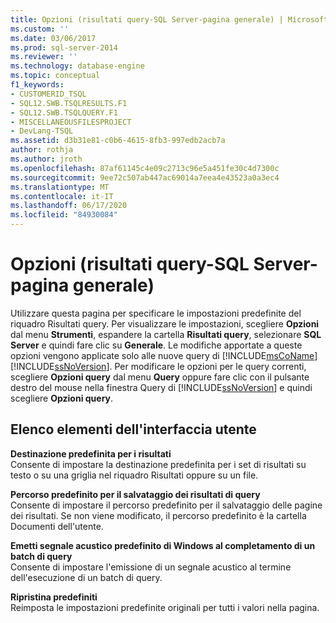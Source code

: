 ```yaml
---
title: Opzioni (risultati query-SQL Server-pagina generale) | Microsoft Docs
ms.custom: ''
ms.date: 03/06/2017
ms.prod: sql-server-2014
ms.reviewer: ''
ms.technology: database-engine
ms.topic: conceptual
f1_keywords:
- CUSTOMERID_TSQL
- SQL12.SWB.TSQLRESULTS.F1
- SQL12.SWB.TSQLQUERY.F1
- MISCELLANEOUSFILESPROJECT
- DevLang-TSQL
ms.assetid: d3b31e81-c0b6-4615-8fb3-997edb2acb7a
author: rothja
ms.author: jroth
ms.openlocfilehash: 87af61145c4e09c2713c96e5a451fe30c4d7300c
ms.sourcegitcommit: 9ee72c507ab447ac69014a7eea4e43523a0a3ec4
ms.translationtype: MT
ms.contentlocale: it-IT
ms.lasthandoff: 06/17/2020
ms.locfileid: "84930084"
---
```

# <a name="options-query-results-sql-server-general-page"></a>Opzioni (risultati query-SQL Server-pagina generale)
  Utilizzare questa pagina per specificare le impostazioni predefinite del riquadro Risultati query. Per visualizzare le impostazioni, scegliere **Opzioni** dal menu **Strumenti**, espandere la cartella **Risultati query**, selezionare **SQL Server** e quindi fare clic su **Generale**. Le modifiche apportate a queste opzioni vengono applicate solo alle nuove query di [!INCLUDE[msCoName](../includes/msconame-md.md)] [!INCLUDE[ssNoVersion](../includes/ssnoversion-md.md)]. Per modificare le opzioni per le query correnti, scegliere **Opzioni query** dal menu **Query** oppure fare clic con il pulsante destro del mouse nella finestra Query di [!INCLUDE[ssNoVersion](../includes/ssnoversion-md.md)] e quindi scegliere **Opzioni query**.  
  
## <a name="ui-element-list"></a>Elenco elementi dell'interfaccia utente  
 **Destinazione predefinita per i risultati**  
 Consente di impostare la destinazione predefinita per i set di risultati su testo o su una griglia nel riquadro Risultati oppure su un file.  
  
 **Percorso predefinito per il salvataggio dei risultati di query**  
 Consente di impostare il percorso predefinito per il salvataggio delle pagine dei risultati. Se non viene modificato, il percorso predefinito è la cartella Documenti dell'utente.  
  
 **Emetti segnale acustico predefinito di Windows al completamento di un batch di query**  
 Consente di impostare l'emissione di un segnale acustico al termine dell'esecuzione di un batch di query.  
  
 **Ripristina predefiniti**  
 Reimposta le impostazioni predefinite originali per tutti i valori nella pagina.  
  
  
